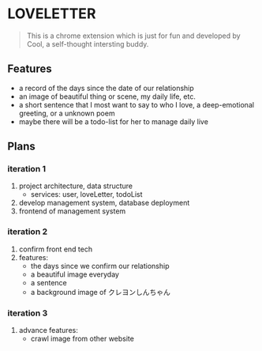 # LOVELETTER

> This is a chrome extension which is just for fun and developed by Cool, a self-thought intersting buddy.

## Features

-   a record of the days since the date of our relationship
-   an image of beautiful thing or scene, my daily life, etc.
-   a short sentence that I most want to say to who I love, a deep-emotional greeting, or a unknown poem
-   maybe there will be a todo-list for her to manage daily live

## Plans

### iteration 1

1. project architecture, data structure
    - services: user, loveLetter, todoList
2. develop management system, database deployment
3. frontend of management system

### iteration 2

1. confirm front end tech
2. features:
    - the days since we confirm our relationship
    - a beautiful image everyday
    - a sentence
    - a background image of クレヨンしんちゃん

### iteration 3

1. advance features:
    - crawl image from other website
